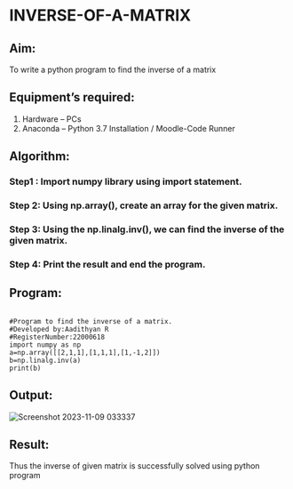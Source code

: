 # INVERSE-OF-A-MATRIX
## Aim:
To write a python program to find the inverse of a matrix
## Equipment’s required:
1. 	Hardware – PCs
2. 	Anaconda – Python 3.7 Installation / Moodle-Code Runner
## Algorithm:
### Step1 :  Import numpy library using import statement.
### Step 2: Using np.array(), create an array for the given matrix.
### Step 3: Using the np.linalg.inv(), we can find the inverse of the given matrix.
### Step 4:  Print the result and end the program.

## Program:
```

#Program to find the inverse of a matrix.
#Developed by:Aadithyan R
#RegisterNumber:22000618
import numpy as np
a=np.array([[2,1,1],[1,1,1],[1,-1,2]])
b=np.linalg.inv(a)
print(b)

```
## Output:
![Screenshot 2023-11-09 033337](https://github.com/rsubash17/INVERSE-OF-A-MATRIX/assets/147139828/c00758e8-c709-4c84-b620-c142e6a787e7)


## Result:
Thus the inverse of given matrix is successfully solved using python program

